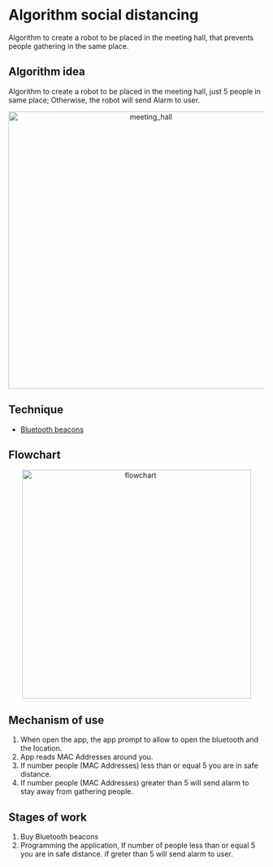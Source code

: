 # Algorithm social distancing
Algorithm to create a robot to be placed in the meeting hall, that prevents people gathering in the same place. 

## Algorithm idea
Algorithm to create a robot to be placed in the meeting hall, just 5 people in same place; Otherwise, the robot will send Alarm to user.
<p align="center">
  <img width="545" alt="meeting_hall" src="https://user-images.githubusercontent.com/27751735/89232259-be9bc100-d5ef-11ea-9595-032007df18de.png">
</p>


## Technique 
* [Bluetooth beacons](https://www.beaconstac.com/what-is-a-bluetooth-beacon)

## Flowchart
<p align="center">
  <img width="450" alt="flowchart" src="https://user-images.githubusercontent.com/27751735/87877021-8340a600-c9e4-11ea-8f60-b1c786170d34.png">
</p>
 
## Mechanism of use
1. When open the app, the app prompt to allow to open the bluetooth and the location.
2. App reads MAC Addresses around you.
3. If number people (MAC Addresses) less than or equal 5 you are in safe distance. 
4. If number people (MAC Addresses) greater than 5 will send alarm to stay away from gathering people.

## Stages of work
1. Buy Bluetooth beacons
2. Programming the application, If number of people less than or equal 5 you are in safe distance. if greter than 5 will send alarm to user.
